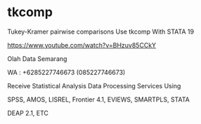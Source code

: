 # tkcomp
Tukey-Kramer pairwise comparisons Use tkcomp With STATA 19

https://www.youtube.com/watch?v=BHzuv85CCkY

Olah Data Semarang

WA : +6285227746673 (085227746673)

Receive Statistical Analysis Data Processing Services Using

SPSS, AMOS, LISREL, Frontier 4.1, EVIEWS, SMARTPLS, STATA

DEAP 2.1, ETC
